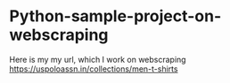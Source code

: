 # Python-sample-project-on-webscraping
Here is my my url, which I work on webscraping 
https://uspoloassn.in/collections/men-t-shirts
